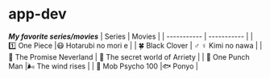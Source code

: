 # app-dev
***My favorite series/movies***
| Series | Movies |
| ----------- | ----------- |
| :one: One Piece |:mask: Hotarubi no mori e |
| :four_leaf_clover: Black Clover | :male_sign: :female_sign: Kimi no nawa |
| :child: The Promise Neverland | :ribbon: The secret world of Arriety |
| :boxing_glove: One Punch Man |:wind_face: The wind rises |
| :100: Mob Psycho 100 |:fish: Ponyo |
